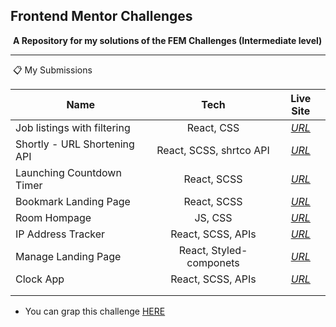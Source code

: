 ## Frontend Mentor Challenges

​	**A Repository for my solutions of the FEM Challenges (Intermediate level)**

****

​	📋 My Submissions 

| Name                         |          Tech           |                          Live Site                           |
| ---------------------------- | :---------------------: | :----------------------------------------------------------: |
| Job listings with filtering  |       React, CSS        |    *[URL](https://static-job-listings-theta.vercel.app/)*    |
| Shortly - URL Shortening API | React, SCSS, shrtco API |    [*URL*](https://url-shortening-api-olive.vercel.app/)     |
| Launching Countdown Timer    |       React, SCSS       | *[URL](https://launch-countdown-timer-main-sepia.vercel.app)* |
| Bookmark Landing Page        |       React, SCSS       |   *[URL](https://bookmark-landing-page-snowy.vercel.app/)*   |
| Room Hompage                 |         JS, CSS         |       *[URL](https://room-homepage-lemon.vercel.app/)*       |
| IP Address Tracker           |    React, SCSS, APIs    |   *[URL](https://ip-address-tracker-gold-six.vercel.app/)*   |
| Manage Landing Page          | React, Styled-componets |  *[URL](https://manage-landing-page-chi-seven.vercel.app)*   |
| Clock App                    |    React, SCSS, APIs    |         *[URL](https://clock-app-self.vercel.app/)*          |
|                              |                         |                                                              |
|                              |                         |                                                              |



* You can grap this challenge [HERE](https://www.frontendmentor.io/challenges)

